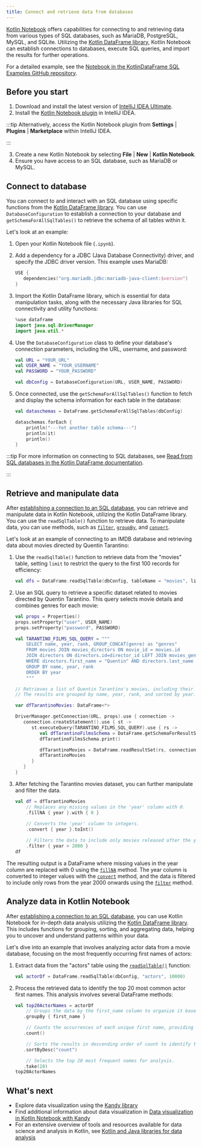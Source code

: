 ```yaml
---
title: Connect and retrieve data from databases
---
```



[Kotlin Notebook](kotlin-notebook-overview.md) offers capabilities for connecting to and retrieving data from various types of SQL databases, such as 
MariaDB, PostgreSQL, MySQL, and SQLite. 
Utilizing the [Kotlin DataFrame library](https://kotlin.github.io/dataframe/gettingstarted.html), Kotlin Notebook can establish 
connections to databases, execute SQL queries, and import the results for further operations.

For a detailed example, see the [Notebook in the KotlinDataFrame SQL Examples GitHub repository](https://github.com/zaleslaw/KotlinDataFrame-SQL-Examples/blob/master/notebooks/imdb.ipynb).

## Before you start

1. Download and install the latest version of [IntelliJ IDEA Ultimate](https://www.jetbrains.com/idea/download/?section=mac).
2. Install the [Kotlin Notebook plugin](https://plugins.jetbrains.com/plugin/16340-kotlin-notebook) in IntelliJ IDEA.

:::tip
    Alternatively, access the Kotlin Notebook plugin from **Settings** | **Plugins** | **Marketplace** within IntelliJ IDEA.

:::
   

3. Create a new Kotlin Notebook by selecting **File** | **New** | **Kotlin Notebook**.
4. Ensure you have access to an SQL database, such as MariaDB or MySQL.


## Connect to database

You can connect to and interact with an SQL database using specific functions from the [Kotlin DataFrame library](https://kotlin.github.io/dataframe/gettingstarted.html). 
You can use `DatabaseConfiguration` to establish a connection to your database and `getSchemaForAllSqlTables()` to retrieve 
the schema of all tables within it.

Let's look at an example:

1. Open your Kotlin Notebook file (`.ipynb`).
2. Add a dependency for a JDBC (Java Database Connectivity) driver, and specify the JDBC driver version.
This example uses MariaDB:

   ```kotlin
   USE {
      dependencies("org.mariadb.jdbc:mariadb-java-client:$version")
   }
   ```

3. Import the Kotlin DataFrame library, which is essential for data manipulation tasks, along with
the necessary Java libraries for SQL connectivity and utility functions: 

   ```kotlin
   %use dataframe
   import java.sql.DriverManager
   import java.util.*
   ```

4. Use the `DatabaseConfiguration` class to define your database's connection parameters, 
including the URL, username, and password:

   ```kotlin
   val URL = "YOUR_URL"
   val USER_NAME = "YOUR_USERNAME"
   val PASSWORD = "YOUR_PASSWORD"
   
   val dbConfig = DatabaseConfiguration(URL, USER_NAME, PASSWORD)
   ```

5. Once connected, use the `getSchemaForAllSqlTables()` function to fetch and display the 
schema information for each table in the database:

   ```kotlin
   val dataschemas = DataFrame.getSchemaForAllSqlTables(dbConfig)
   
   dataschemas.forEach { 
       println("---Yet another table schema---")
       println(it)
       println()
   }
   ```

:::tip
    For more information on connecting to SQL databases, see [Read from SQL databases in the Kotlin DataFrame documentation](https://kotlin.github.io/dataframe/readsqldatabases.html).

:::
   

## Retrieve and manipulate data

After [establishing a connection to an SQL database](#connect-to-database), you can retrieve and manipulate data in Kotlin Notebook, utilizing the Kotlin DataFrame library. 
You can use the `readSqlTable()` function to retrieve data. To manipulate data, you can use methods, such as [`filter`](https://kotlin.github.io/dataframe/filter.html), [`groupBy`](https://kotlin.github.io/dataframe/groupby.html), 
and [`convert`](https://kotlin.github.io/dataframe/convert.html). 

Let's look at an example of connecting to an IMDB database and retrieving data about movies directed by Quentin Tarantino:

1. Use the `readSqlTable()` function to retrieve data from the "movies" table, setting `limit` 
to restrict the query to the first 100 records for efficiency:

   ```kotlin
   val dfs = DataFrame.readSqlTable(dbConfig, tableName = "movies", limit = 100)
   ```

2. Use an SQL query to retrieve a specific dataset related to movies directed by Quentin Tarantino. 
This query selects movie details and combines genres for each movie:

   ```kotlin
   val props = Properties()
   props.setProperty("user", USER_NAME)
   props.setProperty("password", PASSWORD)
   
   val TARANTINO_FILMS_SQL_QUERY = """
       SELECT name, year, rank, GROUP_CONCAT(genre) as "genres"
       FROM movies JOIN movies_directors ON movie_id = movies.id
       JOIN directors ON directors.id=director_id LEFT JOIN movies_genres ON movies.id = movies_genres.movie_id
       WHERE directors.first_name = "Quentin" AND directors.last_name = "Tarantino"
       GROUP BY name, year, rank
       ORDER BY year
       """
   
   // Retrieves a list of Quentin Tarantino's movies, including their name, year, rank, and a concatenated string of all genres. 
   // The results are grouped by name, year, rank, and sorted by year.
   
   var dfTarantinoMovies: DataFrame<*>
   
   DriverManager.getConnection(URL, props).use { connection ->
      connection.createStatement().use { st ->
         st.executeQuery(TARANTINO_FILMS_SQL_QUERY).use { rs ->
            val dfTarantinoFilmsSchema = DataFrame.getSchemaForResultSet(rs, connection)
            dfTarantinoFilmsSchema.print()
   
            dfTarantinoMovies = DataFrame.readResultSet(rs, connection)
            dfTarantinoMovies
         }
      }
   }
   ```

3. After fetching the Tarantino movies dataset, you can further manipulate and filter the data.

   ```kotlin
   val df = dfTarantinoMovies
       // Replaces any missing values in the 'year' column with 0.
       .fillNA { year }.with { 0 }
       
       // Converts the 'year' column to integers.
       .convert { year }.toInt()
   
       // Filters the data to include only movies released after the year 2000.
       .filter { year > 2000 }
   df
   ```

The resulting output is a DataFrame where missing values in the year column are replaced with 0 using the 
[`fillNA`](https://kotlin.github.io/dataframe/fill.html#fillna) method. The year column is converted to integer values 
with the [`convert`](https://kotlin.github.io/dataframe/convert.html) method, and the data is filtered to include only 
rows from the year 2000 onwards using the [`filter`](https://kotlin.github.io/dataframe/filter.html) method.

## Analyze data in Kotlin Notebook

After [establishing a connection to an SQL database](#connect-to-database), you can use Kotlin Notebook for in-depth data analysis 
utilizing the [Kotlin DataFrame library](https://kotlin.github.io/dataframe/gettingstarted.html). This includes functions for 
grouping, sorting, and aggregating data, helping you to uncover and understand patterns within your data.

Let's dive into an example that involves analyzing actor data from a movie database, focusing on the most frequently 
occurring first names of actors:

1. Extract data from the "actors" table using the [`readSqlTable()`](https://kotlin.github.io/dataframe/readsqldatabases.html#reading-specific-tables) function:

   ```kotlin
   val actorDf = DataFrame.readSqlTable(dbConfig, "actors", 10000)
   ```

2. Process the retrieved data to identify the top 20 most common actor first names. This analysis involves several DataFrame methods:

   ```kotlin
   val top20ActorNames = actorDf
       // Groups the data by the first_name column to organize it based on actor first names.
      .groupBy { first_name }
   
       // Counts the occurrences of each unique first name, providing a frequency distribution.
      .count()
   
       // Sorts the results in descending order of count to identify the most common names.
      .sortByDesc("count")
   
       // Selects the top 20 most frequent names for analysis.
      .take(20)
   top20ActorNames
   ```

## What's next

* Explore data visualization using the [Kandy library](https://kotlin.github.io/kandy/examples.html)
* Find additional information about data visualization in [Data visualization in Kotlin Notebook with Kandy](data-analysis-visualization.md)
* For an extensive overview of tools and resources available for data science and analysis in Kotlin, see [Kotlin and Java libraries for data analysis](data-analysis-libraries.md)